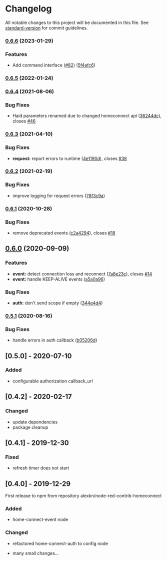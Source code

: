 # Changelog

All notable changes to this project will be documented in this file. See [standard-version](https://github.com/conventional-changelog/standard-version) for commit guidelines.

### [0.6.6](https://github.com/alexkn/node-red-contrib-homeconnect/compare/v0.6.5...v0.6.6) (2023-01-29)


### Features

* Add command interface ([#82](https://github.com/alexkn/node-red-contrib-homeconnect/issues/82)) ([5f4afc6](https://github.com/alexkn/node-red-contrib-homeconnect/commit/5f4afc64e106291715e49db60ba5f2f0087f6668))

### [0.6.5](https://github.com/alexkn/node-red-contrib-homeconnect/compare/v0.6.4...v0.6.5) (2022-01-24)

### [0.6.4](https://github.com/alexkn/node-red-contrib-homeconnect/compare/v0.6.3...v0.6.4) (2021-08-06)


### Bug Fixes

* Haid parameters renamed due to changed homeconnect api ([36244dc](https://github.com/alexkn/node-red-contrib-homeconnect/commit/36244dc3dccfea635b063b6922f3f6ce2daaf790)), closes [#46](https://github.com/alexkn/node-red-contrib-homeconnect/issues/46)

### [0.6.3](https://github.com/alexkn/node-red-contrib-homeconnect/compare/v0.6.2...v0.6.3) (2021-04-10)


### Bug Fixes

* **request:** report errors to runtime ([4e1190d](https://github.com/alexkn/node-red-contrib-homeconnect/commit/4e1190d122fd6bada39c4a6a9265fb09b3dcd868)), closes [#38](https://github.com/alexkn/node-red-contrib-homeconnect/issues/38)

### [0.6.2](https://github.com/alexkn/node-red-contrib-homeconnect/compare/v0.6.1...v0.6.2) (2021-02-19)


### Bug Fixes

* improve logging for request errors ([78f3c9a](https://github.com/alexkn/node-red-contrib-homeconnect/commit/78f3c9a7206abd480a7e766300b6c30f6943ff2a))

### [0.6.1](https://github.com/alexkn/node-red-contrib-homeconnect/compare/v0.6.0...v0.6.1) (2020-10-28)


### Bug Fixes

* remove deprecated events ([c2a4294](https://github.com/alexkn/node-red-contrib-homeconnect/commit/c2a42948c452518a4d64a08b9d93c55614d6d2e0)), closes [#18](https://github.com/alexkn/node-red-contrib-homeconnect/issues/18)

## [0.6.0](https://github.com/alexkn/node-red-contrib-homeconnect/compare/v0.5.1...v0.6.0) (2020-09-09)


### Features

* **event:** detect connection loss and reconnect ([7a8e23c](https://github.com/alexkn/node-red-contrib-homeconnect/commit/7a8e23cf36b7437aa8262206d1dbd15e1b8b77ca)), closes [#14](https://github.com/alexkn/node-red-contrib-homeconnect/issues/14)
* **event:** handle KEEP-ALIVE events ([a5a0a96](https://github.com/alexkn/node-red-contrib-homeconnect/commit/a5a0a965a2dbc8508240038d6be4c316c870a8ba))


### Bug Fixes

* **auth:** don't send scope if empty ([344e4d4](https://github.com/alexkn/node-red-contrib-homeconnect/commit/344e4d4c0befc8d1328ced3c48ee08fd55d457dc))

### [0.5.1](https://github.com/alexkn/node-red-contrib-homeconnect/compare/v0.5.0...v0.5.1) (2020-08-16)


### Bug Fixes

* handle errors in auth callback ([b05206d](https://github.com/alexkn/node-red-contrib-homeconnect/commit/b05206dd0fde2573f01fd4257f743ef4afd600a0))

## [0.5.0] - 2020-07-10

### Added

* configurable authorization callback_url

## [0.4.2] - 2020-02-17

### Changed

* update dependencies
* package cleanup

## [0.4.1] - 2019-12-30

### Fixed

* refresh timer does not start

## [0.4.0] - 2019-12-29

First release to npm from repository alexkn/node-red-contrib-homeconnect

### Added

* home-connect-event node

### Changed

* refactored home-connect-auth to config node

* many small changes...
